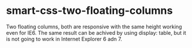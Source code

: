 # smart-css-two-floating-columns
Two floating columns, both are responsive with the same height working even for IE6. 
The same result can be achived by using display: table, but it is not going to work in Internet Explorer 6 adn 7.

